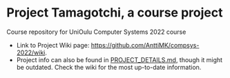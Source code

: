 # Project Tamagotchi, a course project
Course repository for UniOulu Computer Systems 2022 course

- Link to Project Wiki page: https://github.com/AnttiMK/compsys-2022/wiki.
- Project info can also be found in [PROJECT_DETAILS.md](https://github.com/AnttiMK/compsys-2022/blob/main/PROJECT_DETAILS.md), though it might be outdated. Check the wiki for the most up-to-date information.
